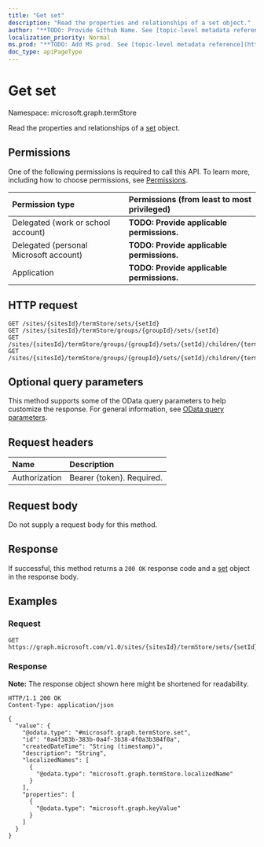 ```yaml
---
title: "Get set"
description: "Read the properties and relationships of a set object."
author: "**TODO: Provide Github Name. See [topic-level metadata reference](https://msgo.azurewebsites.net/add/document/guidelines/metadata.html#topic-level-metadata)**"
localization_priority: Normal
ms.prod: "**TODO: Add MS prod. See [topic-level metadata reference](https://msgo.azurewebsites.net/add/document/guidelines/metadata.html#topic-level-metadata)**"
doc_type: apiPageType
---
```


# Get set
Namespace: microsoft.graph.termStore



Read the properties and relationships of a [set](../resources/termstore-set.md) object.

## Permissions
One of the following permissions is required to call this API. To learn more, including how to choose permissions, see [Permissions](/graph/permissions-reference).

|Permission type|Permissions (from least to most privileged)|
|:---|:---|
|Delegated (work or school account)|**TODO: Provide applicable permissions.**|
|Delegated (personal Microsoft account)|**TODO: Provide applicable permissions.**|
|Application|**TODO: Provide applicable permissions.**|

## HTTP request

<!-- {
  "blockType": "ignored"
}
-->
``` http
GET /sites/{sitesId}/termStore/sets/{setId}
GET /sites/{sitesId}/termStore/groups/{groupId}/sets/{setId}
GET /sites/{sitesId}/termStore/groups/{groupId}/sets/{setId}/children/{termId}/set
GET /sites/{sitesId}/termStore/groups/{groupId}/sets/{setId}/children/{termId}/relations/{relationId}/set
```

## Optional query parameters
This method supports some of the OData query parameters to help customize the response. For general information, see [OData query parameters](/graph/query-parameters).

## Request headers
|Name|Description|
|:---|:---|
|Authorization|Bearer {token}. Required.|

## Request body
Do not supply a request body for this method.

## Response

If successful, this method returns a `200 OK` response code and a [set](../resources/termstore-set.md) object in the response body.

## Examples

### Request
<!-- {
  "blockType": "request",
  "name": "get_set"
}
-->
``` http
GET https://graph.microsoft.com/v1.0/sites/{sitesId}/termStore/sets/{setId}
```


### Response
**Note:** The response object shown here might be shortened for readability.
<!-- {
  "blockType": "response",
  "truncated": true,
  "@odata.type": "microsoft.graph.termStore.set"
}
-->
``` http
HTTP/1.1 200 OK
Content-Type: application/json

{
  "value": {
    "@odata.type": "#microsoft.graph.termStore.set",
    "id": "0a4f383b-383b-0a4f-3b38-4f0a3b384f0a",
    "createdDateTime": "String (timestamp)",
    "description": "String",
    "localizedNames": [
      {
        "@odata.type": "microsoft.graph.termStore.localizedName"
      }
    ],
    "properties": [
      {
        "@odata.type": "microsoft.graph.keyValue"
      }
    ]
  }
}
```


